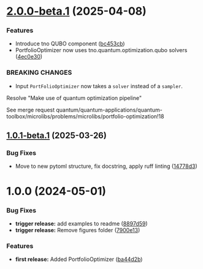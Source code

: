 # [2.0.0-beta.1](https://ci.tno.nl/gitlab/quantum/quantum-applications/quantum-toolbox/microlibs/problems/microlibs/portfolio-optimization/compare/v1.0.1-beta.1...v2.0.0-beta.1) (2025-04-08)


### Features

* Introduce tno QUBO component ([bc453cb](https://ci.tno.nl/gitlab/quantum/quantum-applications/quantum-toolbox/microlibs/problems/microlibs/portfolio-optimization/commit/bc453cbe4819bcb97acf47215e4b9d85b2e5d067))
* PortfolioOptimizer now uses tno.quantum.optimization.qubo solvers ([4ec0e30](https://ci.tno.nl/gitlab/quantum/quantum-applications/quantum-toolbox/microlibs/problems/microlibs/portfolio-optimization/commit/4ec0e304f480dc7a396330613466e49b6b4f4839))


### BREAKING CHANGES

* Input `PortFolioOptimizer` now takes a `solver` instead of a `sampler`.

Resolve "Make use of quantum optimization pipeline"

See merge request quantum/quantum-applications/quantum-toolbox/microlibs/problems/microlibs/portfolio-optimization!18

## [1.0.1-beta.1](https://ci.tno.nl/gitlab/quantum/quantum-applications/quantum-toolbox/microlibs/problems/microlibs/portfolio-optimization/compare/v1.0.0...v1.0.1-beta.1) (2025-03-26)


### Bug Fixes

* Move to new pytoml structure, fix docstring, apply ruff linting ([14778d3](https://ci.tno.nl/gitlab/quantum/quantum-applications/quantum-toolbox/microlibs/problems/microlibs/portfolio-optimization/commit/14778d35a7d32613427a41e74374546bd4c6a6b7))

# 1.0.0 (2024-05-01)


### Bug Fixes

* **trigger release:** add examples to readme ([8897d59](https://ci.tno.nl/gitlab/quantum/quantum-applications/quantum-toolbox/microlibs/problems/microlibs/portfolio-optimization/commit/8897d591ac2e30f48b2f66744ed53b83fce667c9))
* **trigger release:** Remove figures folder ([7900e13](https://ci.tno.nl/gitlab/quantum/quantum-applications/quantum-toolbox/microlibs/problems/microlibs/portfolio-optimization/commit/7900e138255112e7aab693a45fe714f61912e4fb))


### Features

* **first release:** Added PortfolioOptimizer ([ba44d2b](https://ci.tno.nl/gitlab/quantum/quantum-applications/quantum-toolbox/microlibs/problems/microlibs/portfolio-optimization/commit/ba44d2b814af941b0f7e273eb562c5d9532d95bb))
